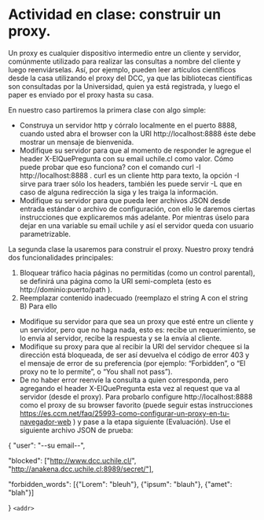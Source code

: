# Actividad en clase: construir un proxy.

Un proxy es cualquier dispositivo intermedio entre un cliente y servidor, comúnmente utilizado para realizar las consultas a nombre del cliente y luego reenviárselas. Así, por ejemplo, pueden leer artículos científicos desde la casa utilizando el proxy del DCC, ya que las bibliotecas científicas son consultadas por la Universidad, quien ya está registrada, y luego el paper es enviado por el proxy hasta su casa.

En nuestro caso partiremos la primera clase con algo simple:

* Construya un servidor http y córralo localmente en el puerto 8888, cuando usted abra el browser con la URI http://localhost:8888 éste debe mostrar un mensaje de bienvenida.
* Modifique su servidor para que al momento de responder le agregue el header X-ElQuePregunta con su email uchile.cl como valor. Cómo puede probar que eso funciona? con el comando curl -I http://localhost:8888 . curl es un cliente http para texto, la opción -I sirve para traer sólo los headers, también les puede servir -L que en caso de alguna redirección la siga y les traiga la información.
* Modifique su servidor para que pueda leer archivos JSON desde entrada estándar o archivo de configuración, con ello le daremos ciertas instrucciones que explicaremos más adelante. Por mientras úselo para dejar en una variable su email uchile y así el servidor queda con usuario parametrizable.

La segunda clase la usaremos para construir el proxy. Nuestro proxy tendrá dos funcionalidades principales:

1. Bloquear tráfico hacia páginas no permitidas (como un control parental), se definirá una página como la URI semi-completa (esto es http://dominio:puerto/path ).
1. Reemplazar contenido inadecuado (reemplazo el string A con el string B)
Para ello

* Modifique su servidor para que sea un proxy que esté entre un cliente y un servidor, pero que no haga nada, esto es: recibe un requerimiento, se lo envía al servidor, recibe la respuesta y se la envía al cliente.
* Modifique su proxy para que al recibir la URI del servidor chequee si la dirección está bloqueada, de ser así devuelva el código de error 403 y el mensaje de error de su preferencia (por ejemplo: “Forbidden”, o “El proxy no te lo permite”, o “You shall not pass”).
* De no haber error reenvíe la consulta a quien corresponda, pero agregando el header X-ElQuePregunta esta vez al request que va al servidor (desde el proxy).
Para probarlo configure http://localhost:8888 como el proxy de su browser favorito (puede seguir estas instrucciones https://es.ccm.net/faq/25993-como-configurar-un-proxy-en-tu-navegador-web ) y pase a la etapa siguiente (Evaluación). Use el siguiente archivo JSON de prueba:

{ "user": "--su email--",

"blocked": ["http://www.dcc.uchile.cl/", "http://anakena.dcc.uchile.cl:8989/secret/"],

"forbidden_words": [{"Lorem": "bleuh"}, {"ipsum": "blauh"}, {"amet": "blah"}]

}
`<addr>`

